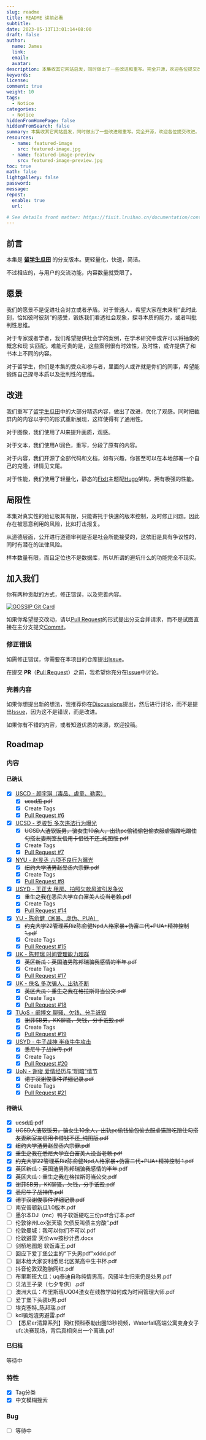 ```yaml
---
slug: readme
title: README 读前必看
subtitle:
date: 2023-05-13T13:01:14+08:00
draft: false
author:
  name: James
  link:
  email:
  avatar:
description: 本集收其它网站启发，同时做出了一些改进和重写。完全开源，欢迎各位提交改进。
keywords:
license:
comment: true
weight: 10
tags:
  - Notice
categories:
  - Notice
hiddenFromHomePage: false
hiddenFromSearch: false
summary: 本集收其它网站启发，同时做出了一些改进和重写。完全开源，欢迎各位提交改进。
resources:
  - name: featured-image
    src: featured-image.jpg
  - name: featured-image-preview
    src: featured-image-preview.jpg
toc: true
math: false
lightgallery: false
password:
message:
repost:
  enable: true
  url:

# See details front matter: https://fixit.lruihao.cn/documentation/content-management/introduction/#front-matter
---
```


<!--more-->

## 前言

本集是 [**​留学生瓜田**](https://www.lxsguatian.net/) 的分支版本。更轻量化，快速，简洁。

不过相应的，与用户的交流功能，内容数量就受限了。

## 愿景

我们的愿景不是促进社会对立或者矛盾。对于普通人，希望大家在未来有“此时此刻，恰如彼时彼刻”的感受，锻炼我们看透社会现象，探寻本质的能力，或者叫批判性思维。

对于专家或者学者，我们希望提供社会学的案例，在学术研究中或许可以将抽象的概念和现
实匹配。难能可贵的是，这些案例很有时效性，及时性，或许提供了和书本上不同的内容。

对于留学生，你们是本集的受众和参与者，里面的人或许就是你们的同事，希望能锻炼自己探寻本质以及批判性的思维。

## 改进

我们重写了[​留学生瓜田](https://www.lxsguatian.net/)中的大部分精选内容，做出了改进，优化了观感。同时把截屏内的内容以字符的形式重新展现，这样使得有了通用性。

对于图像，我们使用了AI来提升画质，观感。

对于文本，我们使用AI润色，重写，分段了原有的内容。

对于内容，我们开源了全部代码和文档，如有兴趣，你甚至可以在本地部署一个自己的克隆，详情见文尾。

对于性能，我们使用了轻量化，静态的[FixIt](https://github.com/hugo-fixit/FixIt)主题配[Hugo](https://gohugo.io/)架构，拥有极强的性能。

## 局限性

本集对真实性的验证极其有限，只能寄托于快速的版本控制，及时修正问题。因此存在被恶意利用的风险，比如打击报复。

从道德层面，公开进行道德审判是否是社会所能接受的，这依旧是具有争议性的，同时有潜在的法律风险。

样本数量有限，而且定位也不是数据库，所以所谓的避坑什么的功能完全不现实。

## 加入我们

你有两种贡献的方式，修正错误，以及完善内容。

<a href="https://github.com/JamesFlare1212/GOSSIP/">
  <img src="https://github-readme-stats.jamesflare.com/api/pin/?username=JamesFlare1212&repo=GOSSIP&theme=github_dark_dimmed&show_owner=true" alt="GOSSIP Git Card">
</a>

如果你希望提交改动，请以[Pull Request](https://github.com/JamesFlare1212/GOSSIP/pulls)的形式提出分支合并请求，而不是试图直接在主分支提交[Commit](https://github.com/JamesFlare1212/GOSSIP/commits/dev)。

### 修正错误

如需修正错误，你需要在本项目的仓库提出[Issue](https://github.com/JamesFlare1212/GOSSIP/issues)。

在提交 **PR**（[**P**ull **R**equest](https://github.com/JamesFlare1212/GOSSIP/pulls)）之前，我希望你充分在[Issue](https://github.com/JamesFlare1212/GOSSIP/issues)中讨论。

### 完善内容

如果你想提出新的想法，我推荐你在[Discussions](https://github.com/JamesFlare1212/GOSSIP/discussions)提出，然后进行讨论，而不是提出[Issue](https://github.com/JamesFlare1212/GOSSIP/issues)，因为这不是错误，而是改进。

如果你有不错的内容，或者知道优质的来源，欢迎投稿。

## Roadmap

### 内容

#### 已确认

- [x] [USCD - 颜宇琪（毒品、虐童、勒索）](/posts/uscd-yuqiyann/)
  - [x] ~~ucsd瓜.pdf~~
  - [x] Create Tags
  - [x] [Pull Request #6](https://github.com/JamesFlare1212/GOSSIP/pull/6)
- [x] [UCSD - 罗骏哲 多次违法行为曝光](/posts/uscd-david/)
  - [x] ~~UCSD人渣软饭男，骗女生10余人，出轨pc偷钱偷包偷衣服虐猫蹭吃蹭住勾搭友妻刷室友信用卡借钱不还_纯图版.pdf~~
  - [x] Create Tags
  - [x] [Pull Request #7](https://github.com/JamesFlare1212/GOSSIP/pull/7)
- [x] [NYU - 赵昱丞 六项不良行为曝光](/posts/nyu-andrew-zhao/)
  - [x] ~~纽约大学渣男赵昱丞六宗罪.pdf~~
  - [x] Create Tags
  - [x] [Pull Request #8](https://github.com/JamesFlare1212/GOSSIP/pull/8)
- [x] [USYD - 王正太 租房、拍照欠款风波引发争议](/posts/usyd-zhen-taiwang/)
  - [x] ~~重生之我在悉尼大学立白富美人设当老赖.pdf~~
  - [x] Create Tags
  - [x] [Pull Request #14](https://github.com/JamesFlare1212/GOSSIP/pull/14)
- [x] [YU - 陈俞健（家暴、虚伪、PUA）](/posts/usyd-zhen-taiwang/)
  - [x] ~~约克大学22管理系Riz陈俞健Npd人格家暴+伪富二代+PUA+精神控制 1.pdf~~
  - [x] Create Tags
  - [x] [Pull Request #15](https://github.com/JamesFlare1212/GOSSIP/pull/15)
- [x] [UK - 陈邦瑞 时间管理能力超群](/posts/uk-chen-bangrui/)
  - [x] ~~英区新瓜：英国渣男陈邦瑞骗我感情的半年.pdf~~
  - [x] Create Tags
  - [x] [Pull Request #17](https://github.com/JamesFlare1212/GOSSIP/pull/17)
- [x] [UK - 佚名 多次骗人、出轨不断](/posts/uk-wzj/)
  - [x] ~~英区大瓜：重生之我在格拉斯哥当公交.pdf~~
  - [x] Create Tags
  - [x] [Pull Request #18](https://github.com/JamesFlare1212/GOSSIP/pull/18)
- [x] [TUoS - 阚博文 聊骚、欠钱、分手诋毁](/posts/tuos-kan-bowen/)
  - [x] ~~谢菲SB男，KK聊骚，欠钱，分手诋毁.pdf~~
  - [x] Create Tags
  - [x] [Pull Request #19](https://github.com/JamesFlare1212/GOSSIP/pull/18)
- [x] [USYD - 牛子战神 半夜牛牛攻击](/posts/usyd-genitalia-er/)
  - [x] ~~悉尼牛子战神传.pdf~~
  - [x] Create Tags
  - [x] [Pull Request #20](https://github.com/JamesFlare1212/GOSSIP/pull/20)
- [x] [UoN - 谢俊 爱情经历与“明暗”情节](/posts/uon-xie-jun/)
  - [x] ~~诺丁汉谢俊事件详细记录.pdf~~
  - [x] Create Tags
  - [x] [Pull Request #21](https://github.com/JamesFlare1212/GOSSIP/pull/21)

#### 待确认

- [x] ~~ucsd瓜.pdf~~
- [x] ~~UCSD人渣软饭男，骗女生10余人，出轨pc偷钱偷包偷衣服虐猫蹭吃蹭住勾搭友妻刷室友信用卡借钱不还_纯图版.pdf~~
- [x] ~~纽约大学渣男赵昱丞六宗罪.pdf~~
- [x] ~~重生之我在悉尼大学立白富美人设当老赖.pdf~~
- [x] ~~约克大学22管理系Riz陈俞健Npd人格家暴+伪富二代+PUA+精神控制 1.pdf~~
- [x] ~~英区新瓜：英国渣男陈邦瑞骗我感情的半年.pdf~~
- [x] ~~英区大瓜：重生之我在格拉斯哥当公交.pdf~~
- [x] ~~谢菲SB男，KK聊骚，欠钱，分手诋毁.pdf~~
- [x] ~~悉尼牛子战神传.pdf~~
- [x] ~~诺丁汉谢俊事件详细记录.pdf~~
- [ ] 南安普顿新瓜1.0版本.pdf
- [ ] 墨尔本DJ（mc）鸭子软饭硬吃三份pdf合订本.pdf
- [ ] 伦敦徐州Lex张天瑜 欠债反叫债主穷酸”.pdf
- [ ] 伦敦曼城：我可以你们不可以.pdf
- [ ] 伦敦避雷 天价ww按秒计费.docx
- [ ] 剑桥地图炮 软饭毒王.pdf
- [ ] 回应下爱丁堡公主的“下头男pdf”xddd.pdf
- [ ] 副本给大家安利悉尼北区某高中生书杯.pdf
- [ ] 抖音伦敦双胞胎网红.pdf
- [ ] 布里斯班大瓜：uq泰迪自称纯情男高，风骚半生归来仍是处男.pdf
- [ ] 贝法王子录（七夕专供）.pdf
- [ ] 澳洲大瓜：布里斯班UQ04渣女在线教学如何成为时间管理大师.pdf
- [ ] 爱丁堡下头装b男.pdf
- [ ] 埃克塞特_陈邦瑞.pdf
- [ ] kcl骗炮渣男避雷.pdf
- [ ] 【悉尼er清算系列】网红预科泰勒出圈13秒视频，Waterfall高端公寓变身女子ufc决赛现场，背后真相突出一个离谱.pdf

#### 已归档

等待中

### 特性

- [x] Tag分类
- [x] 中文模糊搜索

### Bug

- [ ] 等待中
